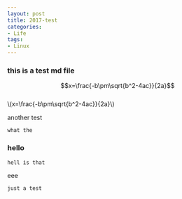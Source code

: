 ```yaml
---
layout: post  
title: 2017-test  
categories: 
- Life
tags:
- Linux
---
```


### this is a test md file
$$x=\frac{-b\pm\sqrt{b^2-4ac}}{2a}$$   
\\(x=\frac{-b\pm\sqrt{b^2-4ac}}{2a}\\)   

another test  
```  
what the 
```
### hello
```
hell is that
```
eee  
```
just a test
```

